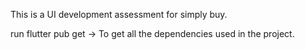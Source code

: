 This is a UI development assessment for simply buy.

run flutter pub get -> To get all the dependencies used in the project.
